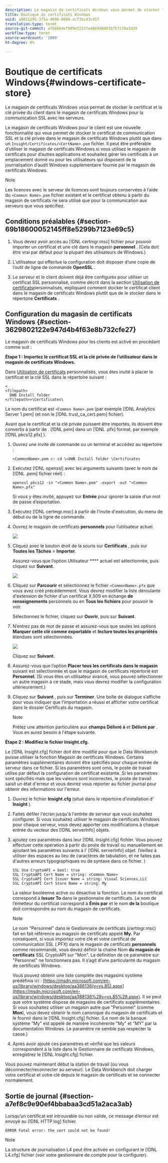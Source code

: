 ```yaml
---
description: Le magasin de certificats Windows vous permet de stocker le certificat et la clé privée du client dans le magasin de certificats Windows pour la communication SSL avec les serveurs.
title: Boutique de certificats Windows
uuid: a8021295-375a-460b-8686-acf3bc43cd17
translation-type: tm+mt
source-git-commit: a766b64ef809e2223fed869d8d63b75f270a3d39
workflow-type: tm+mt
source-wordcount: '1000'
ht-degree: 0%

---
```



# Boutique de certificats Windows{#windows-certificate-store}

Le magasin de certificats Windows vous permet de stocker le certificat et la clé privée du client dans le magasin de certificats Windows pour la communication SSL avec les serveurs.

Le magasin de certificats Windows pour le client est une nouvelle fonctionnalité qui vous permet de stocker le certificat de communication SSL et la clé privée dans le magasin de certificats Windows plutôt que dans un `Insight/Certificates/<CertName>.pem` fichier. Il peut être préférable d’utiliser le magasin de certificats Windows si vous utilisez le magasin de certificats pour d’autres applications et souhaitez gérer les certificats à un emplacement donné ou pour les utilisateurs qui disposent de la journalisation d’audit Windows supplémentaire fournie par le magasin de certificats Windows.

>[!NOTE]
>
>Les licences avec le serveur de licences sont toujours conservées à l’aide du `<Common Name>.pem` fichier existant et le certificat obtenu à partir du magasin de certificats ne sera utilisé que pour la communication aux serveurs que vous spécifiez.

## Conditions préalables {#section-69b18600052145ff8e5299b7123e69c5}

1. Vous devez avoir accès au [!DNL certmgr.msc] fichier pour pouvoir importer un certificat et une clé dans le magasin **personnel** . (Cela doit être vrai par défaut pour la plupart des utilisateurs de Windows.)

1. L’utilisateur qui effectue la configuration doit disposer d’une copie de l’outil de ligne de commande **OpenSSL** .
1. Le serveur et le client doivent déjà être configurés pour utiliser un certificat SSL personnalisé, comme décrit dans la section [Utilisation de certificats](../../../../../home/c-inst-svr/c-install-ins-svr/t-install-proc-inst-svr-dpu/c-dnld-dgtl-cert/using-custom-certificates-dwb.md#concept-ee6a9b5015f84a0ba64a11428b0a72dd)personnalisés, expliquant comment stocker le certificat client dans le magasin de certificats Windows plutôt que de le stocker dans le répertoire **Certificats** .

## Configuration du magasin de certificats Windows {#section-3629802122e947d4b4f63e8b732cfe27}

Le magasin de certificats Windows pour les clients est activé en procédant comme suit :

**Étape 1 : Importez le certificat SSL et la clé privée de l’utilisateur dans le magasin de certificats Windows.**

Dans [Utilisation de certificats](../../../../../home/c-inst-svr/c-install-ins-svr/t-install-proc-inst-svr-dpu/c-dnld-dgtl-cert/using-custom-certificates-dwb.md#concept-ee6a9b5015f84a0ba64a11428b0a72dd) personnalisés, vous êtes invité à placer le certificat et la clé SSL dans le répertoire suivant :

```
< 
<filepath>
  DWB Install folder 
</filepath>>\Certificates\
```

Le nom du certificat est `<Common Name>.pem` (par exemple [!DNL Analytics Server 1.pem] (et non le [!DNL trust_ca_cert.pem] fichier).

Avant que le certificat et la clé privée puissent être importés, ils doivent être convertis à partir de . [!DNL pem] dans un [!DNL .pfx] format, par exemple [!DNL pkcs12.pfx] ).

1. Ouvrez une invite de commande ou un terminal et accédez au répertoire :

   ```
   <CommonName>.pem c: cd \<DWB Install folder \Certificates
   ```

1. Exécutez [!DNL openssl] avec les arguments suivants (avec le nom de [!DNL .pem] fichier réel) :

   ```
   openssl pkcs12 -in "<Common Name>.pem" -export -out "<Common Name>.pfx"
   ```

   Si vous y êtes invité, appuyez sur **Entrée** pour ignorer la saisie d’un mot de passe d’exportation.

1. Exécutez [!DNL certmgr.msc] à partir de l&#39;invite d&#39;exécution, du menu de début ou de la ligne de commande.
1. Ouvrez le magasin de certificats **personnels** pour l’utilisateur actuel.

   ![](assets/6_5_crypto_api_0.png)

1. Cliquez avec le bouton droit de la souris sur **Certificats** , puis sur **Toutes les Tâches** > **Importer**.

   Assurez-vous que l’option Utilisateur **** actuel est sélectionnée, puis cliquez sur **Suivant**.

   ![](assets/6_5_crypto_api_4.png)

1. Cliquez sur **Parcourir** et sélectionnez le fichier `<CommonName>.pfx` que vous avez créé précédemment. Vous devrez modifier la liste déroulante d&#39;extension de fichier d&#39;un certificat X.509 en échange **de renseignements** personnels ou en **Tous les fichiers** pour pouvoir le voir.

   Sélectionnez le fichier, cliquez sur **Ouvrir**, puis sur **Suivant**.

1. N’entrez pas de mot de passe et assurez-vous que seules les options **Marquer cette clé comme exportable** et **Inclure toutes les propriétés** étendues sont sélectionnées.

   ![](assets/6_5_crypto_api_3.png)

   Cliquez sur **Suivant**.

1. Assurez-vous que l’option **Placer tous les certificats dans le magasin** suivant est sélectionnée et que le magasin de certificats répertorié est **Personnel**. (Si vous êtes un utilisateur avancé, vous pouvez sélectionner un autre magasin à ce stade, mais vous devrez modifier la configuration ultérieurement.)

1. Cliquez sur **Suivant** , puis sur **Terminer**. Une boîte de dialogue s’affiche pour vous indiquer que l’importation a réussi et afficher votre certificat dans le dossier Certificats du magasin.

   >[!NOTE]
   >
   >Prêtez une attention particulière aux **champs Délivré à** et **Délivré par** . Vous en aurez besoin à l&#39;étape suivante.

**Étape 2 : Modifiez le fichier Insight.cfg.**

Le [!DNL Insight.cfg] fichier doit être modifié pour que le Data Workbench puisse utiliser la fonction Magasin de certificats Windows. Certains paramètres supplémentaires doivent être spécifiés pour chaque entrée de serveur dans ce fichier. Si les paramètres sont omis, le poste de travail utilise par défaut la configuration de certificat existante. Si les paramètres sont spécifiés mais que les valeurs sont incorrectes, le poste de travail saisit un état d&#39;erreur et vous devrez vous reporter au fichier journal pour obtenir des informations sur l&#39;erreur.

1. Ouvrez le fichier **Insight.cfg** (situé dans le répertoire d’installation d’ **Insight** ).

1. Faites défiler l&#39;écran jusqu&#39;à l&#39;entrée de serveur que vous souhaitez configurer. Si vous souhaitez utiliser le magasin de certificats Windows pour chaque serveur, vous devez apporter ces modifications à chaque entrée du vecteur des [!DNL serverInfo] objets.
1. ajoutez ces paramètres dans leur [!DNL Insight.cfg] fichier. Vous pouvez effectuer cette opération à partir du poste de travail ou manuellement en ajoutant les paramètres suivants à l&#39; [!DNL serverInfo] objet. (Veillez à utiliser des espaces au lieu de caractères de tabulation, et ne faites pas d&#39;autres erreurs typographiques ou de syntaxe dans ce fichier. )

   ```
   SSL Use CryptoAPI = bool: true  
   SSL CryptoAPI Cert Name = string: <Common Name>  
   SSL CryptoAPI Cert Issuer Name = string: Visual Sciences,LLC  
   SSL CryptoAPI Cert Store Name = string: My 
   ```

   La valeur booléenne active ou désactive la fonction. Le nom du certificat correspond à **Issuer To** dans le gestionnaire de certificats. Le nom de l’émetteur du certificat correspond à **Émis par** et le nom **de la** boutique doit correspondre au nom du magasin de certificats.

   >[!NOTE]
   >
   >Le nom &quot;Personnel&quot; dans le Gestionnaire de certificats (certmgr.msc) fait en fait référence au magasin de certificats appelé **My.** Par conséquent, si vous importez votre clé et votre certificat de communication SSL (.PFX) dans le magasin de certificats **personnels** comme recommandé, vous devez définir la chaîne Nom **du magasin de certificats** SSL CryptoAPI sur &quot;Mon&quot;. La définition de ce paramètre sur &quot;Personnel&quot; ne fonctionnera pas. Il s’agit d’une particularité du magasin de certificats Windows.

   Vous pouvez obtenir une liste complète des magasins système prédéfinis ici : [https://msdn.microsoft.com/en-us/library/windows/desktop/aa388136(v=vs.85).aspx](https://msdn.microsoft.com/en-us/library/windows/desktop/aa388136%28v=vs.85%29.aspx). Il se peut que votre système dispose de magasins de certificats supplémentaires. Si vous souhaitez utiliser un magasin autre que &quot;Personnel&quot; (comme **Mon**), vous devez obtenir le nom canonique du magasin de certificats et le fournir dans le [!DNL Insight.cfg] fichier. (Le nom de la banque système &quot;My&quot; est appelé de manière incohérente &quot;My&quot; et &quot;MY&quot; par la documentation Windows. Le paramètre ne semble pas respecter la casse.)

1. Après avoir ajouté ces paramètres et vérifié que les valeurs correspondent à la liste dans le Gestionnaire de certificats Windows, enregistrez le [!DNL Insight.cfg] fichier.

Vous pouvez maintenant début la station de travail (ou vous déconnecter/reconnecter au serveur). Le Data Workbench doit charger votre certificat et votre clé depuis le magasin de certificats et se connecter normalement.

## Sortie de journal {#section-a7ef8c9e90ef4bbabaa3cd51a2aca3ab}

Lorsqu’un certificat est introuvable ou non valide, ce message d’erreur est envoyé au [!DNL HTTP.log] fichier.

```
ERROR Fatal error: the cert could not be found!
```

>[!NOTE]
>
>La structure de journalisation L4 peut être activée en configurant le [!DNL L4.cfg] fichier (voir votre gestionnaire de compte pour la configurer).
